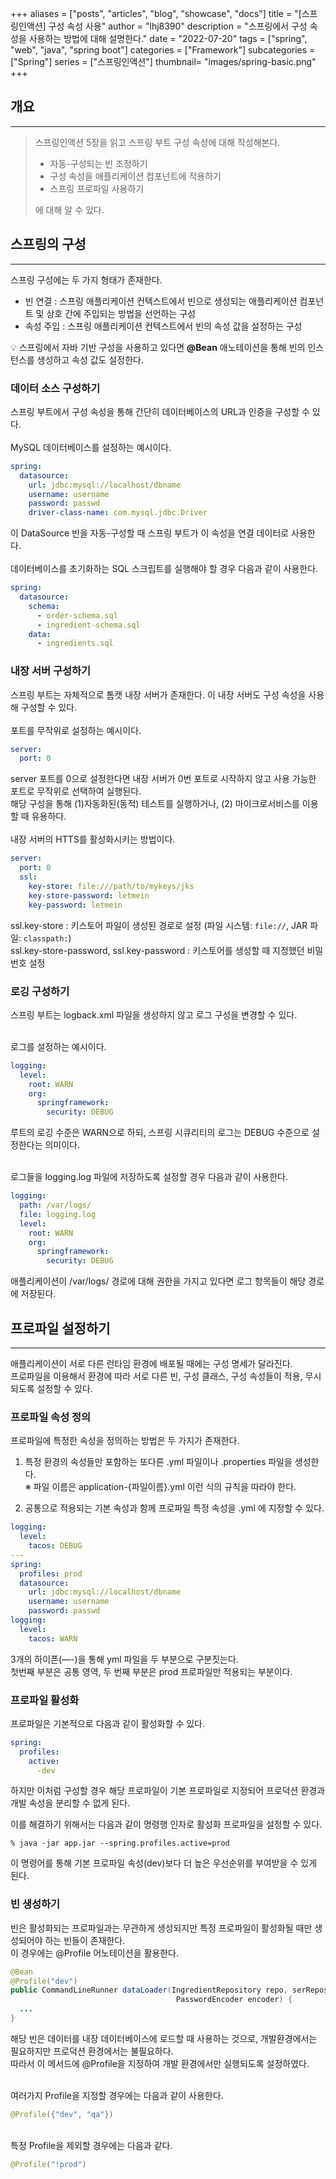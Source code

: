 +++
aliases = ["posts", "articles", "blog", "showcase", "docs"]
title = "[스프링인액션] 구성 속성 사용"
author = "lhj8390"
description = "스프링에서 구성 속성을 사용하는 방법에 대해 설명한다."
date = "2022-07-20"
tags = ["spring", "web", "java", "spring boot"]
categories = ["Framework"]
subcategories = ["Spring"]
series = ["스프링인액션"]
thumbnail= "images/spring-basic.png"
+++
## 개요

---

> 스프링인액션 5장을 읽고 스프링 부트 구성 속성에 대해 작성해본다.
> 
> - 자동-구성되는 빈 조정하기
> - 구성 속성을 애플리케이션 컴포넌트에 적용하기
> - 스프링 프로파일 사용하기
>
> 에 대해 알 수 있다.
> 

## 스프링의 구성

---

스프링 구성에는 두 가지 형태가 존재한다.

- 빈 연결 : 스프링 애플리케이션 컨텍스트에서 빈으로 생성되는 애플리케이션 컴포넌트 및 상호 간에 주입되는 방법을 선언하는 구성
- 속성 주입 : 스프링 애플리케이션 컨텍스트에서 빈의 속성 값을 설정하는 구성

<aside>
💡 스프링에서 자바 기반 구성을 사용하고 있다면 <strong>@Bean</strong> 애노테이션을 통해 빈의 인스턴스를 생성하고 속성 값도 설정한다.<br/>

</aside>

### 데이터 소스 구성하기

스프링 부트에서 구성 속성을 통해 간단히 데이터베이스의 URL과 인증을 구성할 수 있다.
<br/><br/>
MySQL 데이터베이스를 설정하는 예시이다.

```yaml
spring:
  datasource:
    url: jdbc:mysql://localhost/dbname
    username: username
    password: passwd
    driver-class-name: com.mysql.jdbc.Driver
```

이 DataSource 빈을 자동-구성할 때 스프링 부트가 이 속성을 연결 데이터로 사용한다.
<br/><br/>
데이터베이스를 초기화하는 SQL 스크립트를 실행해야 할 경우 다음과 같이 사용한다.

```yaml
spring:
  datasource:
    schema: 
      - order-schema.sql
      - ingredient-schema.sql
    data:
      - ingredients.sql
```

### 내장 서버 구성하기

스프링 부트는 자체적으로 톰캣 내장 서버가 존재한다. 이 내장 서버도 구성 속성을 사용해 구성할 수 있다.
<br/><br/>
포트를 무작위로 설정하는 예시이다.

```yaml
server:
  port: 0
```

server 포트를 0으로 설정한다면 내장 서버가 0번 포트로 시작하지 않고 사용 가능한 포트로 무작위로 선택하여 실행된다.<br/>
해당 구성을 통해 (1)<span class="ul">자동화된(동적) 테스트를 실행</span>하거나, (2) <span class="ul">마이크로서비스를 이용</span>할 때 유용하다.
<br/><br/>
내장 서버의 HTTS를 활성화시키는 방법이다.

```yaml
server:
  port: 0
  ssl:
    key-store: file:///path/to/mykeys/jks
    key-store-password: letmein
    key-password: letmein
```

ssl.key-store : 키스토어 파일이 생성된 경로로 설정 (파일 시스템: `file://`, JAR 파일: `classpath:`)<br/>
ssl.key-store-password, ssl.key-password : 키스토어를 생성할 때 지정했던 비밀번호 설정

### 로깅 구성하기

스프링 부트는 logback.xml 파일을 생성하지 않고 로그 구성을 변경할 수 있다.<br/><br/>

로그를 설정하는 예시이다.

```yaml
logging:
  level:
    root: WARN
    org:
      springframework:
        security: DEBUG
```

루트의 로깅 수준은 WARN으로 하되, 스프링 시큐리티의 로그는 DEBUG 수준으로 설정한다는 의미이다.<br/><br/>

로그들을 logging.log 파일에 저장하도록 설정할 경우 다음과 같이 사용한다.

```yaml
logging:
  path: /var/logs/
  file: logging.log
  level:
    root: WARN
    org:
      springframework:
        security: DEBUG
```

애플리케이션이 /var/logs/ 경로에 대해 권한을 가지고 있다면 로그 항목들이 해당 경로에 저장된다.

## 프로파일 설정하기

---

애플리케이션이 서로 다른 런타임 환경에 배포될 때에는 구성 명세가 달라진다.<br/>
프로파일을 이용해서 환경에 따라 서로 다른 빈, 구성 클래스, 구성 속성들이 적용, 무시되도록 설정할 수 있다.

### 프로파일 속성 정의

프로파일에 특정한 속성을 정의하는 방법은 두 가지가 존재한다.

1. 특정 환경의 속성들만 포함하는 또다른 .yml 파일이나 .properties 파일을 생성한다.<br/>
    ※ 파일 이름은 application-{파일이름}.yml 이런 식의 규칙을 따라야 한다.
    
2. 공통으로 적용되는 기본 속성과 함께 프로파일 특정 속성을 .yml 에 지정할 수 있다.

```yaml
logging:
  level:
    tacos: DEBUG
---
spring:
  profiles: prod
  datasource:
    url: jdbc:mysql://localhost/dbname
    username: username
    password: passwd
logging:
  level:
    tacos: WARN
```

3개의 하이픈(—-)을 통해 yml 파일을 두 부분으로 구분짓는다.<br/>
첫번째 부분은 공통 영역, 두 번째 부분은 prod 프로파일만 적용되는 부분이다.

### 프로파일 활성화

프로파일은 기본적으로 다음과 같이 활성화할 수 있다.

```yaml
spring:
  profiles:
    active:
      -dev
```

하지만 이처럼 구성할 경우 해당 프로파일이 기본 프로파일로 지정되어 프로덕션 환경과 개발 속성을 분리할 수 없게 된다.

이를 해결하기 위해서는 다음과 같이 명령행 인자로 활성화 프로파일을 설정할 수 있다.

```shell
% java -jar app.jar --spring.profiles.active=prod
```

이 명령어를 통해 기본 프로파일 속성(dev)보다 더 높은 우선순위를 부여받을 수 있게 된다. 

### 빈 생성하기

빈은 활성화되는 프로파일과는 무관하게 생성되지만 특정 프로파일이 활성화될 때만 생성되어야 하는 빈들이 존재한다.<br/>
이 경우에는 @Profile 어노테이션을 활용한다.

```java
@Bean
@Profile("dev")
public CommandLineRunner dataLoader(IngredientRepository repo, serRepository userRepo, 
                                     PasswordEncoder encoder) {
  ...
}
```

해당 빈은 데이터를 내장 데이터베이스에 로드할 때 사용하는 것으로, 개발환경에서는 필요하지만 프로덕션 환경에서는 불필요하다.<br/>
따라서 이 메서드에 @Profile을 지정하여 개발 환경에서만 실행되도록 설정하였다.<br/><br/>

여러가지 Profile을 지정할 경우에는 다음과 같이 사용한다.

```java
@Profile({"dev", "qa"})
```
<br/>
특정 Profile을 제외할 경우에는 다음과 같다.

```java
@Profile("!prod")
```